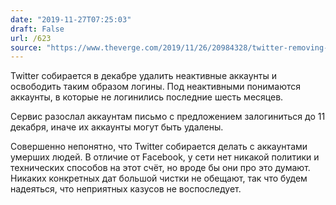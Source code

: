 ```yaml
---
date: "2019-11-27T07:25:03"
draft: False
url: /623
source: "https://www.theverge.com/2019/11/26/20984328/twitter-removing-inactive-accounts-usernames-available-date"
---
```


Twitter собирается в декабре удалить неактивные аккаунты и освободить таким образом логины. Под неактивными понимаются аккаунты, в которые не логинились последние шесть месяцев.

Сервис разослал аккаунтам письмо с предложением залогиниться до 11 декабря, иначе их аккаунты могут быть удалены.

Совершенно непонятно, что Twitter собирается делать с аккаунтами умерших людей. В отличие от Facebook, у сети нет никакой политики и технических способов на этот счёт, но вроде бы они про это думают. Никаких конкретных дат большой чистки не обещают, так что будем надеяться, что неприятных казусов не воспоследует.
